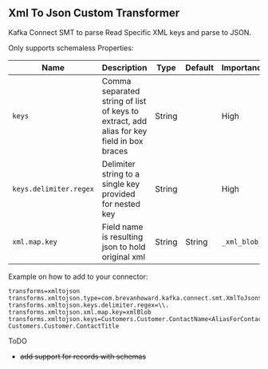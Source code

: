 ## Xml To Json Custom Transformer 

Kafka Connect SMT to parse Read Specific XML keys and parse to JSON.

Only supports schemaless
Properties:

|Name| Description                                                                              |Type| Default | Importance   |
|---|------------------------------------------------------------------------------------------|---|-----|--------------|
|`keys`| Comma separated string of list of keys to extract, add alias for key field in box braces | String | | High         |
|`keys.delimiter.regex`| Delimiter string to a single key provided for nested key                                 | String | | High         |
|`xml.map.key`| Field name is resulting json to hold original xml                                        | String | String | `_xml_blob_` | High |



Example on how to add to your connector:
```
transforms=xmltojson
transforms.xmltojson.type=com.brevanhoward.kafka.connect.smt.XmlToJson$Value
transforms.xmltojson.keys.delimiter.regex=\\.
transforms.xmltojson.xml.map.key=xmlBlob
transforms.xmltojson.keys=Customers.Customer.ContactName<AliasForContactName>,Customers.Customer.ContactName, Customers.Customer.ContactTitle
```

ToDO
* ~~add support for records with schemas~~